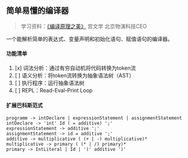 ## 简单易懂的编译器

> 学习资料：[《编译原理之美》](https://time.geekbang.org/column/intro/219) 宫文学 北京物演科技CEO

一个能解析简单的表达式、变量声明和初始化语句、赋值语句的编译器。

#### 功能清单

1. [x] 词法分析：通过有穷自动机将代码转换为token流
2. [ ] 语义分析：将token流转换为抽象语法树（AST）
3. [ ] 执行程序：运行抽象语法树
4. [ ] REPL：Read-Eval-Print Loop

#### 扩展巴科斯范式

```
programm -> intDeclare | expressionStatement | assignmentStatement
intDeclare -> 'int' Id ( = additive) ';'
expressionStatement -> additive ';'
assignmentStatement -> id = additive ';'
additive -> multiplicative ( (+ | -) multiplicative)*
multiplicative -> primary ( (* | /) primary)*
primary -> IntLiteral | Id | '(' additive ')'
```
